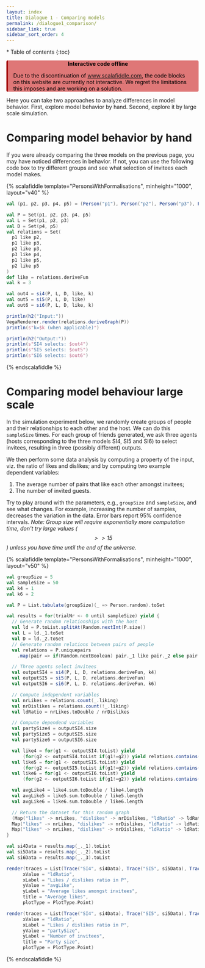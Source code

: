 ```yaml
---
layout: index
title: Dialogue 1 - Comparing models
permalink: /dialogue1_comparison/
sidebar_link: true
sidebar_sort_order: 4
---
```


<div id="toc-wrapper" markdown="1">
* Table of contents
{:toc}
</div>

<div class="warning" style='max-width: 100%;background-color:#DF7777; color: #000; border-left: solid #a00000 4px; border-radius: 4px; padding-right: 2em;'>
<span>
<p style='width: 100%;margin-top:1em; text-align:center'>
<b>Interactive code offline</b></p>
<p style='width: calc(100% - 1em);margin-left: 1em;'>
Due to the discontinuation of <a href="https://www.scalafiddle.com">www.scalafiddle.com</a>, the code blocks on this website are currently not interactive. We regret the limitations this imposes and are working on a solution.
</p></span>
</div>

Here you can take two approaches to analyze differences in model behavior. First,
explore model behavior by hand. Second, explore it by large scale simulation.

# Comparing model behavior by hand
If you were already comparing the three models on the previous page, you
may have noticed differences in behavior. If not, you can use the following
code box to try different groups and see what selection of invitees each
model makes.

{% scalafiddle template="PersonsWithFormalisations", minheight="1000", layout="v40" %}
```scala
val (p1, p2, p3, p4, p5) = (Person("p1"), Person("p2"), Person("p3"), Person("p4"), Person("p5"))

val P = Set(p1, p2, p3, p4, p5)
val L = Set(p1, p2, p3)
val D = Set(p4, p5)
val relations = Set(
  p1 like p2,
  p1 like p3,
  p2 like p3,
  p3 like p4,
  p1 like p5,
  p2 like p5
)
def like = relations.deriveFun
val k = 3

val out4 = si4(P, L, D, like, k)
val out5 = si5(P, L, D, like)
val out6 = si6(P, L, D, like, k)

println(h2("Input:"))
VegaRenderer.render(relations.deriveGraph(P))
println(s"k=$k (when applicable)")

println(h2("Output:"))
println(s"SI4 selects: $out4")
println(s"SI5 selects: $out5")
println(s"SI6 selects: $out6")
```
{% endscalafiddle %}

# Comparing model behaviour large scale

In the simulation experiment below, we randomly create groups of people and
their relationships to each other and the host. We can do this ```sampleSize```
times. For each group of friends generated, we ask three agents (hosts
corresponding to the three models SI4, SI5 and SI6) to select invitees,
resulting in three (possibly different) outputs.

We then perform some data analysis by computing a property of the input,
viz. the ratio of likes and dislikes; and by computing two example dependent
variables:

1. The average number of pairs that like each other amongst invitees;
2. The number of invited guests.

Try to play around with the parameters, e.g., ```groupSize``` and ```sampleSize```,
and see what changes. For example, increasing the number of samples, decreases
the variation in the data. Error bars report 95% confidence intervals.
*Note: Group size will require exponentially more computation time, don't try
large values ($$>>15$$) unless you have time until the end of the universe.*

{% scalafiddle template="PersonsWithFormalisations", minheight="1000", layout="v50" %}
```scala
val groupSize = 5
val sampleSize = 50
val k4 = 1
val k6 = 2

val P = List.tabulate(groupSize)(_ => Person.random).toSet

val results = for(trialNr <- 0 until sampleSize) yield {
  // Generate random relationships with the host
  val ld = P.toList.splitAt(Random.nextInt(P.size))
  val L = ld._1.toSet
  val D = ld._2.toSet
  // Generate random relations between pairs of people
  val relations = P.uniquepairs
    .map(pair => if(Random.nextBoolean) pair._1 like pair._2 else pair._1 dislike pair._2)

  // Three agents select invitees
  val outputSI4 = si4(P, L, D, relations.deriveFun, k4)
  val outputSI5 = si5(P, L, D, relations.deriveFun)
  val outputSI6 = si6(P, L, D, relations.deriveFun, k6)

  // Compute independent variables
  val nrLikes = relations.count(_.liking)
  val nrDislikes = relations.count(!_.liking)
  val ldRatio = nrLikes.toDouble / nrDislikes

  // Compute dependend variables
  val partySize4 = outputSI4.size
  val partySize5 = outputSI5.size
  val partySize6 = outputSI6.size

  val like4 = for(g1 <- outputSI4.toList) yield
      (for(g2 <- outputSI4.toList if(g1!=g2)) yield relations.contains(g1 like g2)).count(_ == true)  
  val like5 = for(g1 <- outputSI5.toList) yield
      (for(g2 <- outputSI5.toList if(g1!=g2)) yield relations.contains(g1 like g2)).count(_ == true)
  val like6 = for(g1 <- outputSI6.toList) yield
      (for(g2 <- outputSI6.toList if(g1!=g2)) yield relations.contains(g1 like g2)).count(_ == true)

  val avgLike4 = like4.sum.toDouble / like4.length
  val avgLike5 = like5.sum.toDouble / like5.length
  val avgLike6 = like6.sum.toDouble / like6.length

  // Return the dataset for this random graph
  (Map("likes" -> nrLikes, "dislikes" -> nrDislikes, "ldRatio" -> ldRatio, "avgLike" -> avgLike4, "partySize" -> partySize4),
  Map("likes" -> nrLikes, "dislikes" -> nrDislikes, "ldRatio" -> ldRatio, "avgLike" -> avgLike5, "partySize" -> partySize5),
  Map("likes" -> nrLikes, "dislikes" -> nrDislikes, "ldRatio" -> ldRatio, "avgLike" -> avgLike6, "partySize" -> partySize6))
}

val si4Data = results.map(_._1).toList
val si5Data = results.map(_._2).toList
val si6Data = results.map(_._3).toList

render(traces = List(Trace("SI4", si4Data), Trace("SI5", si5Data), Trace("SI6", si6Data)),
      xValue = "ldRatio",
      xLabel = "Likes / dislikes ratio in P",
      yValue = "avgLike",
      yLabel = "Average likes amongst invitees",
      title = "Average likes",
      plotType = PlotType.Point)

render(traces = List(Trace("SI4", si4Data), Trace("SI5", si5Data), Trace("SI6", si6Data)),
      xValue = "ldRatio",
      xLabel = "Likes / dislikes ratio in P",
      yValue = "partySize",
      yLabel = "Number of invitees",
      title = "Party size",
      plotType = PlotType.Point)

```
{% endscalafiddle %}
